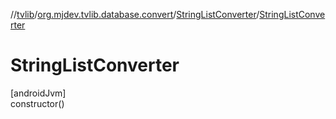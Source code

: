 //[tvlib](../../../index.md)/[org.mjdev.tvlib.database.convert](../index.md)/[StringListConverter](index.md)/[StringListConverter](-string-list-converter.md)

# StringListConverter

[androidJvm]\
constructor()
